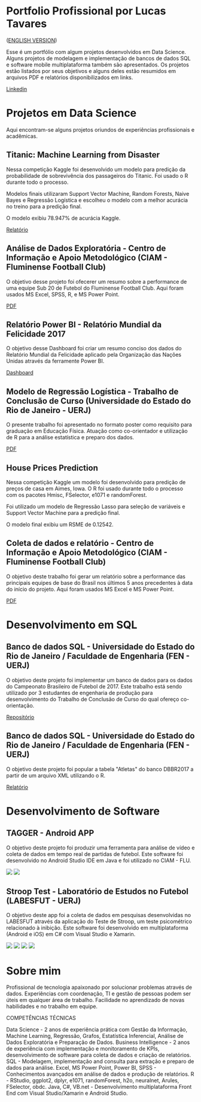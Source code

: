 # Portfolio Profissional por Lucas Tavares 
([ENGLISH VERSION](https://github.com/lucasgiutavares/Portfolio/blob/master/Port-BR.md))

Esse é um portfólio com algum projetos desenvolvidos em Data Science. Alguns projetos de modelagem e implementação de bancos de 
dados SQL e software mobile multiplataforma também são apresentados.
Os projetos estão listados por seus objetivos e alguns deles estão resumidos em arquivos PDF e relatórios disponibilizados em links.

[Linkedin](www.linkedin.com/in/lucas-tavares92)

# Projetos em Data Science

Aqui encontram-se alguns projetos oriundos de experiências profissionais e acadêmicas.

## Titanic: Machine Learning from Disaster

Nessa competição Kaggle foi desenvolvido um modelo para predição da probabilidade de sobrevivência dos passageiros do Titanic.
Foi usado o R durante todo o processo.

Modelos finais utilizaram Support Vector Machine, Random Forests, Naive Bayes e Regressão Logística e escolheu o modelo com a melhor 
acurácia no treino para a predição final.

O modelo exibiu 78.947% de acurácia Kaggle.

[Relatório](https://rawgit.com/lucasgiutavares/Portfolio/master/Titanic%20-%20Parte%201.html)

## Análise de Dados Exploratória - Centro de Informação e Apoio Metodológico (CIAM - Fluminense Football Club)

O objetivo desse projeto foi ofecerer um resumo sobre a performance de uma equipe Sub 20 de Futebol do Fluminense Football Club.
Aqui foram usados MS Excel, SPSS, R, e MS Power Point.

[PDF](https://www.dropbox.com/s/yxjkhofptt0eell/Relat%C3%B3rio%20TG%20S20.pdf?dl=0)

## Relatório Power BI - Relatório Mundial da Felicidade 2017

O objetivo desse Dashboard foi criar um resumo conciso dos dados do Relatório Mundial da Felicidade aplicado pela Organização das
Nações Unidas através da ferramente Power BI.

[Dashboard](https://bit.ly/2xRDqR6)

## Modelo de Regressão Logística - Trabalho de Conclusão de Curso (Universidade do Estado do Rio de Janeiro - UERJ)

O presente trabalho foi apresentado no formato poster como requisito para graduação em Educação Física.
Atuação como co-orientador e utilização de R para a análise estatística e preparo dos dados.

[PDF](https://www.dropbox.com/s/nlnviymo64mx1hw/Poster%20-%20Lucas%20Tavares.pdf?dl=0)

## House Prices Prediction

Nessa competição Kaggle um modelo foi desenvolvido para predição de preços de casa em Aimes, Iowa.
O R foi usado durante todo o processo com os pacotes Hmisc, FSelector, e1071 e randomForest.

Foi utilizado um modelo de Regressão Lasso para seleção de variáveis e Support Vector Machine para a predição final. 

O modelo final exibiu um RSME de 0.12542.

## Coleta de dados e relatório - Centro de Informação e Apoio Metodológico (CIAM - Fluminense Football Club)

O objetivo deste trabalho foi gerar um relatório sobre a performance das principais equipes de base do Brasil nos últimos 5 anos 
precedentes à data do início do projeto.
Aqui foram usados MS Excel e MS Power Point.

[PDF](https://www.dropbox.com/s/71q8ectxc4s3c67/Relat%C3%B3rio%20Base%20Brasil.pdf?dl=0)

# Desenvolvimento em SQL

## Banco de dados SQL - Universidade do Estado do Rio de Janeiro / Faculdade de Engenharia (FEN - UERJ)

O objetivo deste projeto foi implementar um banco de dados para os dados do Campeonato Brasileiro de Futebol de 2017.
Este trabalho está sendo utilizado por 3 estudantes de engenharia de produção para desenvolvimento do Trabalho de Conclusão de Curso
do qual ofereço co-orientação.

[Repositório](https://github.com/lucasgiutavares/lgtavares/commit/ebbea002121d807633bed75a274b0a34f0eeef68)

## Banco de dados SQL - Universidade do Estado do Rio de Janeiro / Faculdade de Engenharia (FEN - UERJ)

O objetivo deste projeto foi popular a tabela "Atletas" do banco DBBR2017 a partir de um arquivo XML utilizando o R.

[Relatório](https://rawgit.com/lucasgiutavares/lgtavares/master/Populating%20DB.html)

# Desenvolvimento de Software

## TAGGER - Android APP

O objetivo deste projeto foi produzir uma ferramenta para análise de vídeo e coleta de dados em tempo real de partidas de futebol.
Este software foi desenvolvido no Android Studio IDE em Java e foi utilizado no CIAM - FLU.

![](https://image.ibb.co/bF2z0e/Screenshot_2018_07_27_14_33_24.png) ![](https://image.ibb.co/dybj0e/Screenshot_2018_07_27_14_38_08.png)

## Stroop Test - Laboratório de Estudos no Futebol (LABESFUT - UERJ)

O objetivo deste app foi a coleta de dados em pesquisas desenvolvidas no LABESFUT através da aplicação do Teste de Stroop, um teste
psicométrico relacionado à inibição.
Este software foi desenvolvido em multiplataforma (Android e iOS) em C# com Visual Studio e Xamarin.

![](https://image.ibb.co/gvjvO9/Screenshot_2018_08_16_08_40_13.png) ![](https://image.ibb.co/cwEjGU/Screenshot_2018_08_16_08_40_33.png)
![](https://image.ibb.co/cE3BwU/Screenshot_2018_08_16_08_41_21.png)  ![](https://image.ibb.co/gzaPGU/Screenshot_2018_08_16_08_41_28.png)

# Sobre mim

Profissional de tecnologia apaixonado por solucionar problemas através de dados. Experiências com coordenação, TI e gestão de 
pessoas podem ser úteis em qualquer área de trabalho. Facilidade no aprendizado de novas habilidades e no trabalho em equipe.

COMPETÊNCIAS TÉCNICAS

Data Science - 2 anos de experiência prática com Gestão da Informação, Machine Learning, Regressão, Grafos, Estatística Inferencial, 
Análise de Dados Exploratória e Preparação de Dados.
Business Intelligence - 2 anos de experiência com implementação e monitoramento de KPIs, desenvolvimento de software para coleta de dados e criação de relatórios.
SQL - Modelagem, implementação and consulta para extração e preparo de dados para análise.
Excel, MS Power Point, Power BI, SPSS - Conhecimentos avançados em análise de dados e produção de relatórios.
R - RStudio, ggplot2, dplyr, e1071, randomForest, h2o, neuralnet, Arules, FSelector, obdc.
Java, C#, VB.net - Desenvolvimento multiplataforma Front End com Visual Studio/Xamarin e Android Studio.
